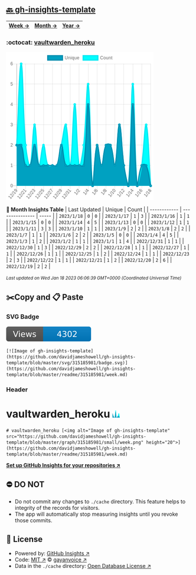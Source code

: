 ## [🔙 gh-insights-template](https://github.com/davidjameshowell/gh-insights-template)
| [**Week →**](https://github.com/davidjameshowell/gh-insights-template/blob/master/readme/315185981/week.md) | [**Month →**](https://github.com/davidjameshowell/gh-insights-template/blob/master/readme/315185981/month.md) | [**Year →**](https://github.com/davidjameshowell/gh-insights-template/blob/master/readme/315185981/year.md) |
 | ------------ | --------------- | ----- |

### :octocat: [vaultwarden_heroku](https://github.com/davidjameshowell/vaultwarden_heroku)
![Image of gh-insights-template](https://github.com/davidjameshowell/gh-insights-template/blob/master/graph/315185981/large/month.png)

**:calendar: Month Insights Table**
| Last Updated | Unique | Count |
 | ------------ | --------------- | ----- |
 | `2023/1/18` |  `0` | `0` |
 | `2023/1/17` |  `1` | `3` |
 | `2023/1/16` |  `1` | `1` |
 | `2023/1/15` |  `0` | `0` |
 | `2023/1/14` |  `4` | `5` |
 | `2023/1/13` |  `0` | `0` |
 | `2023/1/12` |  `1` | `1` |
 | `2023/1/11` |  `3` | `3` |
 | `2023/1/10` |  `1` | `1` |
 | `2023/1/9` |  `2` | `2` |
 | `2023/1/8` |  `2` | `2` |
 | `2023/1/7` |  `1` | `1` |
 | `2023/1/6` |  `2` | `2` |
 | `2023/1/5` |  `0` | `0` |
 | `2023/1/4` |  `4` | `5` |
 | `2023/1/3` |  `1` | `2` |
 | `2023/1/2` |  `1` | `1` |
 | `2023/1/1` |  `1` | `4` |
 | `2022/12/31` |  `1` | `1` |
 | `2022/12/30` |  `1` | `3` |
 | `2022/12/29` |  `2` | `2` |
 | `2022/12/28` |  `1` | `1` |
 | `2022/12/27` |  `1` | `1` |
 | `2022/12/26` |  `1` | `1` |
 | `2022/12/25` |  `1` | `2` |
 | `2022/12/24` |  `1` | `1` |
 | `2022/12/23` |  `2` | `3` |
 | `2022/12/22` |  `1` | `1` |
 | `2022/12/21` |  `1` | `2` |
 | `2022/12/20` |  `2` | `6` |
 | `2022/12/19` |  `2` | `2` |

<small><i>Last updated on Wed Jan 18 2023 06:06:39 GMT+0000 (Coordinated Universal Time)</i></small>

## ✂️Copy and 📋 Paste
### SVG Badge
[![Image of gh-insights-template](https://github.com/davidjameshowell/gh-insights-template/blob/master/svg/315185981/badge.svg)](https://github.com/davidjameshowell/gh-insights-template/blob/master/readme/315185981/week.md)
```readme
[![Image of gh-insights-template](https://github.com/davidjameshowell/gh-insights-template/blob/master/svg/315185981/badge.svg)](https://github.com/davidjameshowell/gh-insights-template/blob/master/readme/315185981/week.md)
```
### Header
# vaultwarden_heroku [<img alt="Image of gh-insights-template" src="https://github.com/davidjameshowell/gh-insights-template/blob/master/graph/315185981/small/week.png" height="20">](https://github.com/davidjameshowell/gh-insights-template/blob/master/readme/315185981/week.md)
```readme
# vaultwarden_heroku [<img alt="Image of gh-insights-template" src="https://github.com/davidjameshowell/gh-insights-template/blob/master/graph/315185981/small/week.png" height="20">](https://github.com/davidjameshowell/gh-insights-template/blob/master/readme/315185981/week.md)
```
[**Set up GitHub Insights for your repositories ↗️**](https://github.com/gayanvoice/github-insights)
## ⛔ DO NOT
- Do not commit any changes to `./cache` directory. This feature helps to integrity of the records for visitors.
- The app will automatically stop measuring insights until you revoke those commits.
## 📄 License
- Powered by: [GitHub Insights ↗️](https://github.com/gayanvoice/github-insights)
- Code: [MIT ↗️](./LICENSE) © [gayanvoice ↗️](https://github.com/gayanvoice)
- Data in the `./cache` directory: [Open Database License ↗️](https://opendatacommons.org/licenses/odbl/1-0/)